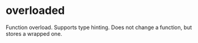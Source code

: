 # overloaded
Function overload. Supports type hinting. Does not change a function, but stores a wrapped one.
